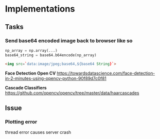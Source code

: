 # Implementations

## Tasks
### Send base64 encoded image back to browser like so
```python
np_array = np.array(...)
base64_string = base64.b64encode(np_array)
```

```html
<img src=`data:image/jpeg;base64,${base64 String}`>
```

**Face Detection Open CV**
https://towardsdatascience.com/face-detection-in-2-minutes-using-opencv-python-90f89d7c0f81
  
**Cascade Classifiers**
https://github.com/opencv/opencv/tree/master/data/haarcascades

## Issue

### Plotting error
thread error causes server crash

